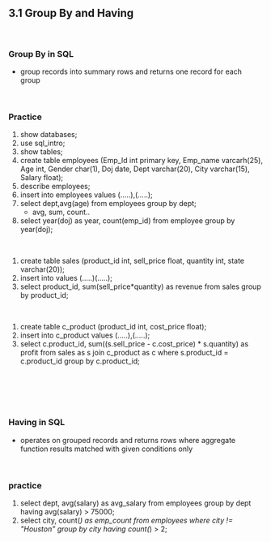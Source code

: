 ## 3.1 Group By and Having
<br/>

### Group By in SQL
- group records into summary rows and returns one record for each group
<br/>

### Practice
1. show databases;
2. use sql_intro;
3. show tables;
4. create table employees (Emp_Id int primary key, Emp_name varcarh(25), Age int, Gender char(1), Doj date, Dept varchar(20), City varchar(15), Salary float);
5. describe employees;
6. insert into employees values (.....),(.....);
7. select dept,avg(age) from employees group by dept;
    - avg, sum, count..
8. select year(doj) as year, count(emp_id) from employee group by year(doj);
<br/>

1. create table sales (product_id int, sell_price float, quantity int, state varchar(20));
2. insert into values (.....)(.....);
3. select product_id, sum(sell_price*quantity) as revenue from sales group by product_id;
<br/>

1. create table c_product (product_id int, cost_price float);
2. insert into c_product values (.....),(.....);
3. select c.product_id, sum((s.sell_price - c.cost_price) * s.quantity) as profit from sales as s join c_product as c where s.product_id = c.product_id group by c.product_id;
<br/>

<br/><br/>

### Having in SQL
- operates on grouped records and returns rows where aggregate function results matched with given conditions only
<br/>

### practice
1. select dept, avg(salary) as avg_salary from employees group by dept having avg(salary) > 75000;
2. select city, count(*) as emp_count from employees where city != "Houston" group by city having count(*) > 2;
<br/>